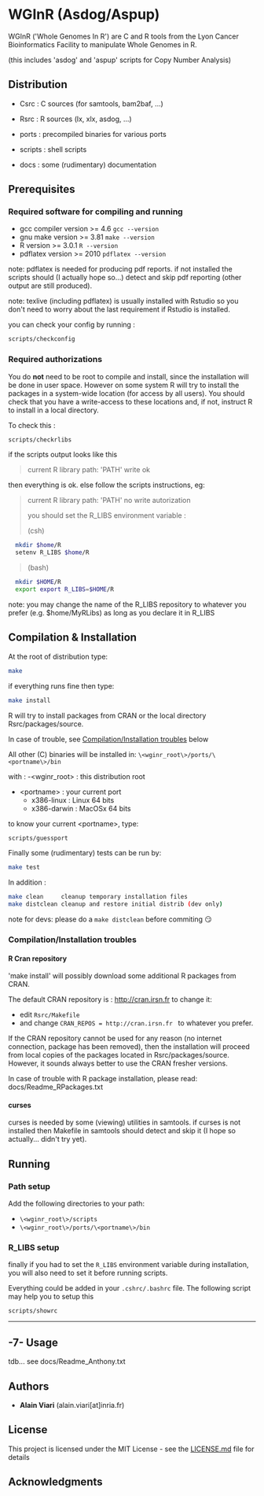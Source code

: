# WGInR (Asdog/Aspup)

WGInR ('Whole Genomes In R') are C and R tools 
from the Lyon Cancer Bioinformatics Facility
to manipulate Whole Genomes in R.

(this includes 'asdog' and 'aspup' scripts
 for Copy Number Analysis)

## Distribution

- Csrc    : C sources (for samtools, bam2baf, ...)
- Rsrc    : R sources (lx, xlx, asdog, ...)

- ports   : precompiled binaries for various ports
- scripts : shell scripts
- docs    : some (rudimentary) documentation

## Prerequisites

### Required software for compiling  and running

 - gcc compiler     version >= 4.6          ```gcc --version```
 - gnu make         version >= 3.81         ```make --version```
 - R                version >= 3.0.1        ```R --version```
 - pdflatex         version >= 2010         ```pdflatex --version```

note: pdflatex is needed for producing pdf reports. if not installed the
scripts should (I actually hope so...) detect and skip pdf reporting
(other output are still produced).

note: texlive (including pdflatex) is usually installed with Rstudio
so you don't need to worry about the last requirement if Rstudio is installed.

you can check your config by running :

```sh
scripts/checkconfig
```

### Required authorizations

You do **not** need to be root to compile and install,
since the installation will be done in user space. 
However on some system R will try to install the packages
in a system-wide location (for access by all users).
You should check that you have a write-access to these
locations and, if not, instruct R to install in a local directory.

To check this :

```sh
scripts/checkrlibs
```

if the scripts output looks like this 

> current R library path: 'PATH' write ok

then everything is ok. else follow the scripts instructions,
eg:

> current R library path: 'PATH' no write autorization
>
> you should set the R_LIBS environment variable :
>
>(csh)
```sh
  mkdir $home/R
  setenv R_LIBS $home/R
```
>(bash)
```sh
  mkdir $HOME/R
  export export R_LIBS=$HOME/R
```
note: you may change the name of the R_LIBS repository to whatever you prefer
       (e.g. $home/MyRLibs) as long as you declare it in R_LIBS

## Compilation & Installation

At the root of distribution type:

```sh
make
```

if everything runs fine then type:

```sh
make install
```

R will try to install packages from CRAN or the local directory
Rsrc/packages/source.

In case of trouble, see [Compilation/Installation troubles](###Compilation/Installation-troubles) below

All other (C) binaries will be installed in: ```\<wginr_root\>/ports/\<portname\>/bin```

with :
-\<wginr_root\> : this distribution root
- \<portname\> : your current port
    - x386-linux  :   Linux 64 bits
    - x386-darwin :   MacOSx 64 bits 

to know your current \<portname\>, type:

```sh
scripts/guessport
```

Finally some (rudimentary) tests can be run by:

```sh
make test
```

In addition :

```sh
make clean     cleanup temporary installation files
make distclean cleanup and restore initial distrib (dev only)
```

note for devs: please do a ```make distclean``` before commiting :smirk:

### Compilation/Installation troubles

#### R Cran repository

'make install' will possibly download some additional R packages
from CRAN.

The default CRAN repository is : http://cran.irsn.fr
to change it:

- edit ```Rsrc/Makefile```
- and change ```CRAN_REPOS = http://cran.irsn.fr ``` to whatever you prefer.

If the CRAN repository cannot be used for any reason
(no internet connection, package has been removed), then 
the installation will proceed from local copies of the packages
located in Rsrc/packages/source. However, it sounds always better
to use the CRAN fresher versions.

In case of trouble with R package installation,
please read: docs/Readme_RPackages.txt

#### curses

curses is needed by some (viewing) utilities in samtools.
if curses is not installed then Makefile in samtools should detect
and skip it (I hope so actually... didn't try yet).

## Running

### Path setup

Add the following directories to your path:

- ```\<wginr_root\>/scripts```
- ```\<wginr_root\>/ports/\<portname\>/bin```

### R_LIBS setup

finally if you had to set the ```R_LIBS``` environment variable
during installation, you will also need to set it before running
scripts.

Everything could be added in your ```.cshrc/.bashrc``` file.
The following script may help you to setup this

```
scripts/showrc
```
    
-----------------
-7- Usage
-----------------
tdb... see docs/Readme_Anthony.txt

## Authors

* **Alain Viari** (alain.viari[at]inria.fr)

## License

This project is licensed under the MIT License - see the [LICENSE.md](LICENSE.md) file for details

## Acknowledgments



